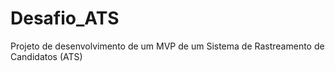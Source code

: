 # Desafio_ATS
Projeto de desenvolvimento de um MVP de um  Sistema de Rastreamento de Candidatos (ATS)

